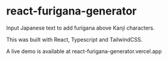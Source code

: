 # react-furigana-generator

Input Japanese text to add furigana above Kanji characters.

This was built with React, Typescript and TailwindCSS.

A live demo is available at react-furigana-generator.vercel.app
